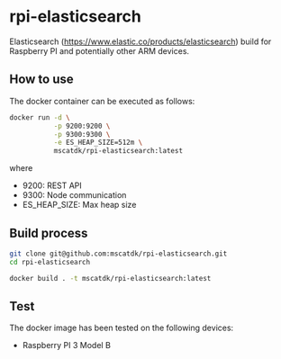 # rpi-elasticsearch

Elasticsearch (<https://www.elastic.co/products/elasticsearch>) build for Raspberry PI and potentially other ARM devices.

## How to use

The docker container can be executed as follows:

```bash
docker run -d \
           -p 9200:9200 \
           -p 9300:9300 \
           -e ES_HEAP_SIZE=512m \
           mscatdk/rpi-elasticsearch:latest
```

where

* 9200: REST API
* 9300: Node communication
* ES_HEAP_SIZE: Max heap size

## Build process

```bash
git clone git@github.com:mscatdk/rpi-elasticsearch.git
cd rpi-elasticsearch

docker build . -t mscatdk/rpi-elasticsearch:latest
```

## Test

The docker image has been tested on the following devices:

* Raspberry PI 3 Model B